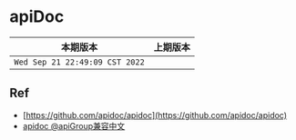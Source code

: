 # apiDoc

|本期版本|上期版本
|:---:|:---:
`Wed Sep 21 22:49:09 CST 2022` |


## Ref

* [https://github.com/apidoc/apidoc](https://github.com/apidoc/apidoc)
* [apidoc @apiGroup兼容中文](https://www.cnblogs.com/linjiqin/p/10677857.html)